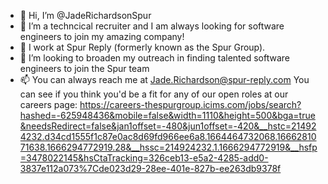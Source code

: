 - 👋 Hi, I’m @JadeRichardsonSpur
- 👀 I’m a techncical recruiter and I am always looking for software engineers to join my amazing company!
- 🌱 I work at Spur Reply (formerly known as the Spur Group).
- 💞️ I’m looking to broaden my outreach in finding talented software engineers to join the Spur team
- 📫 You can always reach me at Jade.Richardson@spur-reply.com
You can see if you think you'd be a fit for any of our open roles at our careers page: https://careers-thespurgroup.icims.com/jobs/search?hashed=-625948436&mobile=false&width=1110&height=500&bga=true&needsRedirect=false&jan1offset=-480&jun1offset=-420&__hstc=214924232.d34cd1555f1c87e0ac8d69fd966ee6a8.1664464732068.1666281071638.1666294772919.28&__hssc=214924232.1.1666294772919&__hsfp=3478022145&hsCtaTracking=326ceb13-e5a2-4285-add0-3837e112a073%7Cde023d29-28ee-401e-827b-ee263db9378f

<!---
JadeRichardsonSpur/JadeRichardsonSpur is a ✨ special ✨ repository because its `README.md` (this file) appears on your GitHub profile.
You can click the Preview link to take a look at your changes.
--->
